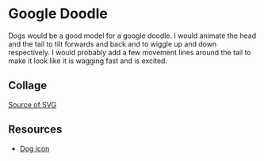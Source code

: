 #  Google Doodle
Dogs would be a good model for a google doodle. I would animate the head and the tail to tilt forwards and back and to wiggle up and down respectively. I would probably add a few movement lines around the tail to make it look like it is wagging fast and is excited.

## Collage
[Source of SVG](https://www.figma.com/file/C29jgv4G2Pg6hvwTncujCR/Google-Doodle?node-id=0%3A1)

## Resources
* [Dog icon](https://www.onlinewebfonts.com/icon/564091)
